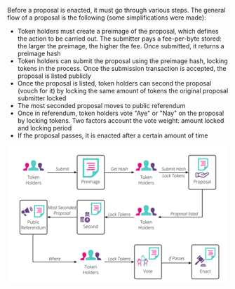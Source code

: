Before a proposal is enacted, it must go through various steps. The general flow of a proposal is the following (some simplifications were made):

 - Token holders must create a preimage of the proposal, which defines the action to be carried out. The submitter pays a fee-per-byte stored: the larger the preimage, the higher the fee. Once submitted, it returns a preimage hash
 - Token holders can submit the proposal using the preimage hash, locking tokens in the process. Once the submission transaction is accepted, the proposal is listed publicly
 - Once the proposal is listed, token holders can second the proposal (vouch for it) by locking the same amount of tokens the original proposal submitter locked
 - The most seconded proposal moves to public referendum
 - Once in referendum, token holders vote "Aye" or "Nay" on the proposal by locking tokens. Two factors account the vote weight: amount locked and locking period
 - If the proposal passes, it is enacted after a certain amount of time

![Proposal Roadmap](/images/governance/governance-proposal-roadmap.png)
